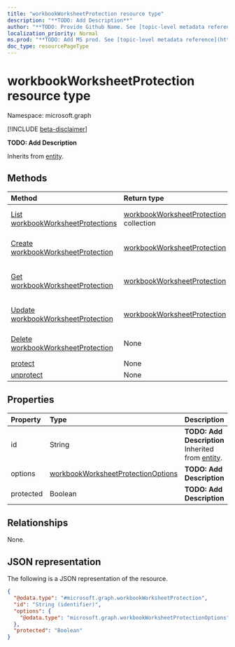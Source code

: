 ```yaml
---
title: "workbookWorksheetProtection resource type"
description: "**TODO: Add Description**"
author: "**TODO: Provide Github Name. See [topic-level metadata reference](https://msgo.azurewebsites.net/add/document/guidelines/metadata.html#topic-level-metadata)**"
localization_priority: Normal
ms.prod: "**TODO: Add MS prod. See [topic-level metadata reference](https://msgo.azurewebsites.net/add/document/guidelines/metadata.html#topic-level-metadata)**"
doc_type: resourcePageType
---
```


# workbookWorksheetProtection resource type

Namespace: microsoft.graph

[!INCLUDE [beta-disclaimer](../../includes/beta-disclaimer.md)]

**TODO: Add Description**


Inherits from [entity](../resources/entity.md).

## Methods
|Method|Return type|Description|
|:---|:---|:---|
|[List workbookWorksheetProtections](../api/workbookworksheetprotection-list.md)|[workbookWorksheetProtection](../resources/workbookworksheetprotection.md) collection|Get a list of the [workbookWorksheetProtection](../resources/workbookworksheetprotection.md) objects and their properties.|
|[Create workbookWorksheetProtection](../api/workbookworksheetprotection-create.md)|[workbookWorksheetProtection](../resources/workbookworksheetprotection.md)|Create a new [workbookWorksheetProtection](../resources/workbookworksheetprotection.md) object.|
|[Get workbookWorksheetProtection](../api/workbookworksheetprotection-get.md)|[workbookWorksheetProtection](../resources/workbookworksheetprotection.md)|Read the properties and relationships of a [workbookWorksheetProtection](../resources/workbookworksheetprotection.md) object.|
|[Update workbookWorksheetProtection](../api/workbookworksheetprotection-update.md)|[workbookWorksheetProtection](../resources/workbookworksheetprotection.md)|Update the properties of a [workbookWorksheetProtection](../resources/workbookworksheetprotection.md) object.|
|[Delete workbookWorksheetProtection](../api/workbookworksheetprotection-delete.md)|None|Deletes a [workbookWorksheetProtection](../resources/workbookworksheetprotection.md) object.|
|[protect](../api/workbookworksheetprotection-protect.md)|None|**TODO: Add Description**|
|[unprotect](../api/workbookworksheetprotection-unprotect.md)|None|**TODO: Add Description**|

## Properties
|Property|Type|Description|
|:---|:---|:---|
|id|String|**TODO: Add Description** Inherited from [entity](../resources/entity.md).|
|options|[workbookWorksheetProtectionOptions](../resources/workbookworksheetprotectionoptions.md)|**TODO: Add Description**|
|protected|Boolean|**TODO: Add Description**|

## Relationships
None.

## JSON representation
The following is a JSON representation of the resource.
<!-- {
  "blockType": "resource",
  "keyProperty": "id",
  "@odata.type": "microsoft.graph.workbookWorksheetProtection",
  "baseType": "microsoft.graph.entity",
  "openType": false
}
-->
``` json
{
  "@odata.type": "#microsoft.graph.workbookWorksheetProtection",
  "id": "String (identifier)",
  "options": {
    "@odata.type": "microsoft.graph.workbookWorksheetProtectionOptions"
  },
  "protected": "Boolean"
}
```

